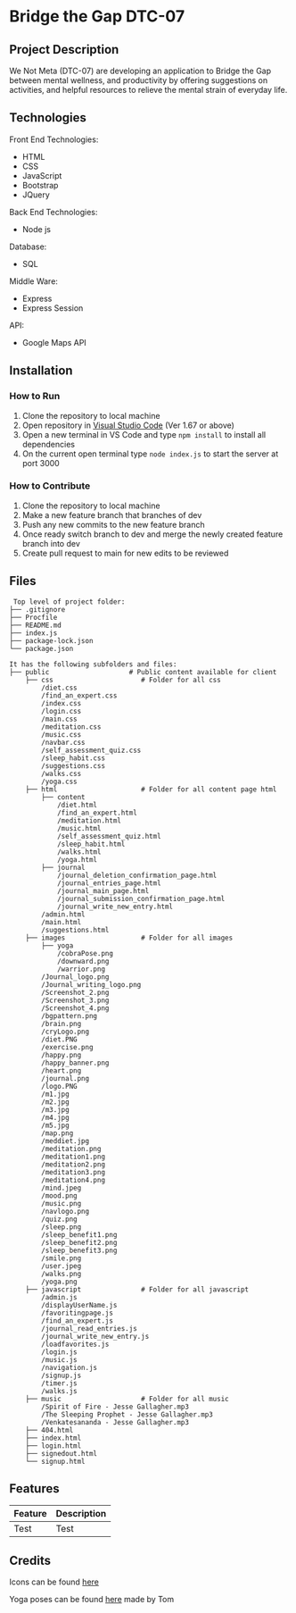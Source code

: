 # Bridge the Gap DTC-07

## Project Description
We Not Meta (DTC-07) are developing an application to Bridge the Gap between mental wellness, and productivity by offering suggestions on activities, and helpful resources to relieve the mental strain of everyday life.

## Technologies
Front End Technologies:
* HTML
* CSS
* JavaScript
* Bootstrap 
* JQuery

Back End Technologies:
* Node js

Database:
* SQL

Middle Ware:
* Express
* Express Session

API: 
* Google Maps API

## Installation

### How to Run
1.	Clone the repository to local machine
2.	Open repository in [Visual Studio Code](https://code.visualstudio.com/Download) (Ver 1.67 or above)
3.	Open a new terminal in VS Code and type `npm install` to install all dependencies
4.	On the current open terminal type `node index.js` to start the server at port 3000

### How to Contribute
1.	Clone the repository to local machine 
2.	Make a new feature branch that branches of dev
3.	Push any new commits to the new feature branch
4.	Once ready switch branch to dev and merge the newly created feature branch into dev
5.	Create pull request to main for new edits to be reviewed

## Files
```
 Top level of project folder: 
├── .gitignore               
├── Procfile                 
├── README.md
├── index.js
├── package-lock.json
└── package.json

It has the following subfolders and files:
├── public                    # Public content available for client
    ├── css                      # Folder for all css
        /diet.css               
        /find_an_expert.css              
        /index.css        
        /login.css                
        /main.css                  
        /meditation.css             
        /music.css          
        /navbar.css
        /self_assessment_quiz.css            
        /sleep_habit.css            
        /suggestions.css              
        /walks.css           
        /yoga.css          
    ├── html                     # Folder for all content page html
        ├── content
            /diet.html
            /find_an_expert.html
            /meditation.html
            /music.html
            /self_assessment_quiz.html
            /sleep_habit.html
            /walks.html
            /yoga.html
        ├── journal
            /journal_deletion_confirmation_page.html
            /journal_entries_page.html
            /journal_main_page.html
            /journal_submission_confirmation_page.html
            /journal_write_new_entry.html
        /admin.html              
        /main.html              
        /suggestions.html               
    ├── images                   # Folder for all images
        ├── yoga
            /cobraPose.png
            /downward.png
            /warrior.png
        /Journal_logo.png                
        /Journal_writing_logo.png                
        /Screenshot_2.png                
        /Screenshot_3.png                
        /Screenshot_4.png                
        /bgpattern.png                
        /brain.png                
        /cryLogo.png                
        /diet.PNG                
        /exercise.png                
        /happy.png                
        /happy_banner.png                
        /heart.png                
        /journal.png                
        /logo.PNG                
        /m1.jpg                
        /m2.jpg                
        /m3.jpg                
        /m4.jpg               
        /m5.jpg                
        /map.png               
        /meddiet.jpg               
        /meditation.png               
        /meditation1.png               
        /meditation2.png              
        /meditation3.png              
        /meditation4.png               
        /mind.jpeg              
        /mood.png               
        /music.png               
        /navlogo.png               
        /quiz.png                
        /sleep.png                
        /sleep_benefit1.png                
        /sleep_benefit2.png                
        /sleep_benefit3.png                
        /smile.png                
        /user.jpeg                
        /walks.png                
        /yoga.png               
    ├── javascript               # Folder for all javascript
        /admin.js              
        /displayUserName.js           
        /favoritingpage.js              
        /find_an_expert.js             
        /journal_read_entries.js          
        /journal_write_new_entry.js          
        /loadfavorites.js             
        /login.js              
        /music.js               
        /navigation.js             
        /signup.js             
        /timer.js               
        /walks.js                
    ├── music                    # Folder for all music
        /Spirit of Fire - Jesse Gallagher.mp3
        /The Sleeping Prophet - Jesse Gallagher.mp3
        /Venkatesananda - Jesse Gallagher.mp3 
    ├── 404.html
    ├── index.html
    ├── login.html
    ├── signedout.html
    └── signup.html
```

## Features

|Feature|Description|
|---|---|
|Test|Test|

## Credits
Icons can be found [here](https://icons.getbootstrap.com/)

Yoga poses can be found [here](https://stock.adobe.com/ca/search?k=yoga+pose&search_type=recentsearch&asset_id=310191182) made by Tom

